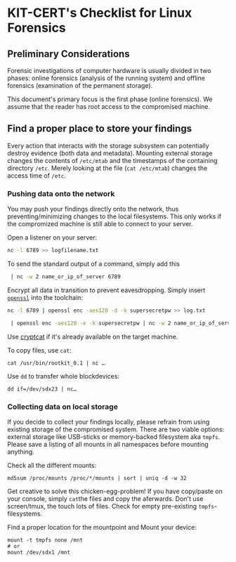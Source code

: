 # KIT-CERT's Checklist for Linux Forensics

## Preliminary Considerations

Forensic investigations of computer hardware is usually divided in two phases:
online forensics (analysis of the running system) and offline forensics
(examination of the permanent storage).

This document's primary focus is the first phase (online forensics). We assume
that the reader has root access to the compromised machine.

## Find a proper place to store your findings

Every action that interacts with the storage subsystem can potentially destroy
evidence (both data and metadata). Mounting external storage changes the
contents of `/etc/mtab` and the timestamps of the containing directory `/etc`.
Merely looking at the file (`cat /etc/mtab`) changes the access time of `/etc`.

### Pushing data onto the network

You may push your findings directly onto the network, thus preventing/minimizing
changes to the local filesystems. This only works if the compromized machine is
still able to connect to your server.

Open a listener on your server:
```sh
nc -l 6789 >> logfilename.txt
```

To send the standard output of a command, simply add this
```sh
 | nc -w 2 name_or_ip_of_server 6789
```

Encrypt all data in transition to prevent eavesdropping. Simply insert
[`openssl`](https://openssl.org/) into the toolchain:
```sh
nc -l 6789 | openssl enc -aes128 -d -k supersecretpw >> log.txt
```
```sh
 | openssl enc -aes128 -e -k supersecretpw | nc -w 2 name_or_ip_of_server 6789
```

Use [cryptcat](http://cryptcat.sourceforge.net) if it's already available on
the target machine.

To copy files, use `cat`:

```
cat /usr/bin/rootkit_0.1 | nc …
```

Use `dd` to  transfer whole blockdevices:
```
dd if=/dev/sdx23 | nc…
```

### Collecting data on local storage

If you decide to collect your findings locally, please refrain from using
existing storage of the compromised system. There are two viable options:
external storage like USB-sticks or memory-backed filesystem aka `tmpfs`.
Please save a listing of all mounts in all namespaces before mounting anything.

Check all the different mounts:
```
md5sum /proc/mounts /proc/*/mounts | sort | uniq -d -w 32
```

Get creative to solve this chicken-egg-problem! If you have copy/paste on your
console, simply `cat`the files and copy the aferwards. Don't use screen/tmux,
the touch lots of files. Check for empty pre-existing `tmpfs`-filesystems.

Find a proper location for the mountpoint and Mount your device:
```
mount -t tmpfs none /mnt
# or
mount /dev/sdx1 /mnt
```

